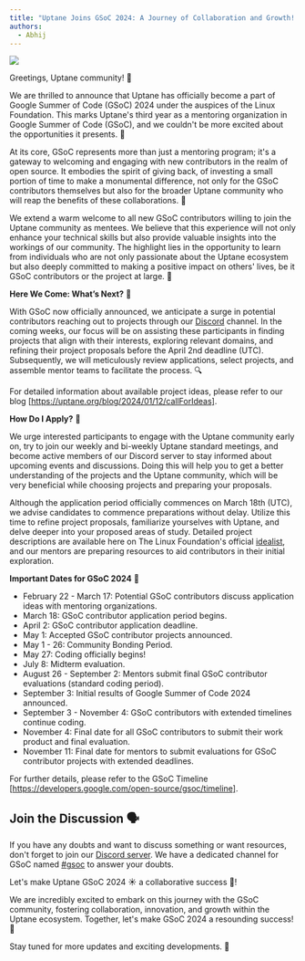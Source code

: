 ```yaml
---
title: "Uptane Joins GSoC 2024: A Journey of Collaboration and Growth! ☀️🚀"
authors:
  - Abhij
---
```


![](callForIdeasBanner.png)

Greetings, Uptane community! 👋

We are thrilled to announce that Uptane has officially become a part of Google Summer of Code (GSoC) 2024 under the auspices of the Linux Foundation. This marks Uptane's third year as a mentoring organization in Google Summer of Code (GSoC), and we couldn't be more excited about the opportunities it presents. 🎉

At its core, GSoC represents more than just a mentoring program; it's a gateway to welcoming and engaging with new contributors in the realm of open source. It embodies the spirit of giving back, of investing a small portion of time to make a monumental difference, not only for the GSoC contributors themselves but also for the broader Uptane community who will reap the benefits of these collaborations. 🌟

We extend a warm welcome to all new GSoC contributors willing to join the Uptane community as mentees. We believe that this experience will not only enhance your technical skills but also provide valuable insights into the workings of our community. The highlight lies in the opportunity to learn from individuals who are not only passionate about the Uptane ecosystem but also deeply committed to making a positive impact on others' lives, be it GSoC contributors or the project at large. 🤝

**Here We Come: What’s Next?** 🚀

With GSoC now officially announced, we anticipate a surge in potential contributors reaching out to projects through our [Discord](https://discord.gg/SUNJ3gjm9j) channel. In the coming weeks, our focus will be on assisting these participants in finding projects that align with their interests, exploring relevant domains, and refining their project proposals before the April 2nd deadline (UTC). Subsequently, we will meticulously review applications, select projects, and assemble mentor teams to facilitate the process. 🔍

For detailed information about available project ideas, please refer to our blog [https://uptane.org/blog/2024/01/12/callForIdeas].

**How Do I Apply?** 📝

We urge interested participants to engage with the Uptane community early on, try to join our weekly and bi-weekly Uptane standard meetings, and become active members of our Discord server to stay informed about upcoming events and discussions. Doing this will help you to get a better understanding of the projects and the Uptane community, which will be very beneficial while choosing projects and preparing your proposals.

Although the application period officially commences on March 18th (UTC), we advise candidates to commence preparations without delay. Utilize this time to refine project proposals, familiarize yourselves with Uptane, and delve deeper into your proposed areas of study. Detailed project descriptions are available here on The Linux Foundation's official [idealist](https://wiki.linuxfoundation.org/gsoc/2024-gsoc-uptane), and our mentors are preparing resources to aid contributors in their initial exploration.

**Important Dates for GSoC 2024** 📅

- February 22 - March 17: Potential GSoC contributors discuss application ideas with mentoring organizations.
- March 18: GSoC contributor application period begins.
- April 2: GSoC contributor application deadline.
- May 1: Accepted GSoC contributor projects announced.
- May 1 - 26: Community Bonding Period.
- May 27: Coding officially begins!
- July 8: Midterm evaluation.
- August 26 - September 2: Mentors submit final GSoC contributor evaluations (standard coding period).
- September 3: Initial results of Google Summer of Code 2024 announced.
- September 3 - November 4: GSoC contributors with extended timelines continue coding.
- November 4: Final date for all GSoC contributors to submit their work product and final evaluation.
- November 11: Final date for mentors to submit evaluations for GSoC contributor projects with extended deadlines.

For further details, please refer to the GSoC Timeline [https://developers.google.com/open-source/gsoc/timeline].

## Join the Discussion 🗣️

If you have any doubts and want to discuss something or want resources, don't forget to join our [Discord server](https://discord.gg/SUNJ3gjm9j). We have a dedicated channel for GSoC named [#gsoc](https://discord.gg/jJrCAzTxtp) to answer your doubts.

Let's make Uptane GSoC 2024 ☀️ a collaborative success 🚀!

We are incredibly excited to embark on this journey with the GSoC community, fostering collaboration, innovation, and growth within the Uptane ecosystem. Together, let's make GSoC 2024 a resounding success! 🌱

Stay tuned for more updates and exciting developments. 📣
